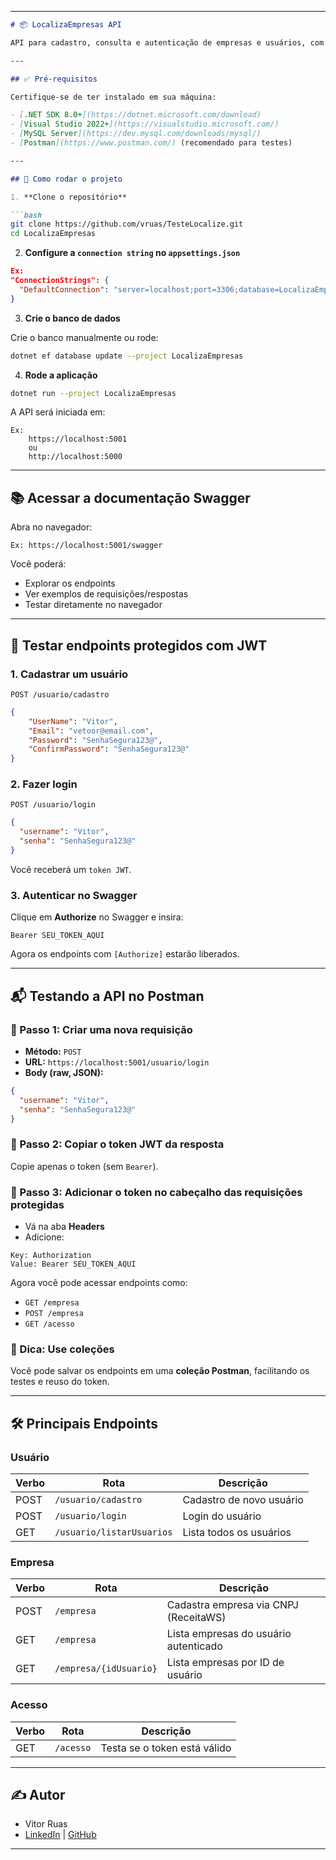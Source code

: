 

---

````markdown
# 📦 LocalizaEmpresas API

API para cadastro, consulta e autenticação de empresas e usuários, com integração à ReceitaWS.

---

## ✅ Pré-requisitos

Certifique-se de ter instalado em sua máquina:

- [.NET SDK 8.0+](https://dotnet.microsoft.com/download)
- [Visual Studio 2022+](https://visualstudio.microsoft.com/)
- [MySQL Server](https://dev.mysql.com/downloads/mysql/)
- [Postman](https://www.postman.com/) (recomendado para testes)

---

## 🚀 Como rodar o projeto

1. **Clone o repositório**

```bash
git clone https://github.com/vruas/TesteLocalize.git
cd LocalizaEmpresas
````

2. **Configure a `connection string` no `appsettings.json`**

```json
Ex:
"ConnectionStrings": {
  "DefaultConnection": "server=localhost;port=3306;database=LocalizaEmpresasDb;user=root;password=sua_senha"
}
```

3. **Crie o banco de dados**

Crie o banco manualmente ou rode:

```bash
dotnet ef database update --project LocalizaEmpresas
```

4. **Rode a aplicação**

```bash
dotnet run --project LocalizaEmpresas
```

A API será iniciada em:

```
Ex: 
    https://localhost:5001
    ou
    http://localhost:5000
```

---

## 📚 Acessar a documentação Swagger

Abra no navegador:

```
Ex: https://localhost:5001/swagger
```

Você poderá:

* Explorar os endpoints
* Ver exemplos de requisições/respostas
* Testar diretamente no navegador

---

## 🔐 Testar endpoints protegidos com JWT

### 1. Cadastrar um usuário

```
POST /usuario/cadastro
```

```json
{
    "UserName": "Vitor",
    "Email": "vetoor@email.com",
    "Password": "SenhaSegura123@",
    "ConfirmPassword": "SenhaSegura123@"
}
```

### 2. Fazer login

```
POST /usuario/login
```

```json
{
  "username": "Vitor",
  "senha": "SenhaSegura123@"
}
```

Você receberá um `token JWT`.

### 3. Autenticar no Swagger

Clique em **Authorize** no Swagger e insira:

```
Bearer SEU_TOKEN_AQUI
```

Agora os endpoints com `[Authorize]` estarão liberados.

---

## 📬 Testando a API no Postman

### 🔸 Passo 1: Criar uma nova requisição

* **Método:** `POST`
* **URL:** `https://localhost:5001/usuario/login`
* **Body (raw, JSON):**

```json
{
  "username": "Vitor",
  "senha": "SenhaSegura123@"
}
```

### 🔸 Passo 2: Copiar o token JWT da resposta

Copie apenas o token (sem `Bearer`).

### 🔸 Passo 3: Adicionar o token no cabeçalho das requisições protegidas

* Vá na aba **Headers**
* Adicione:

```
Key: Authorization
Value: Bearer SEU_TOKEN_AQUI
```

Agora você pode acessar endpoints como:

* `GET /empresa`
* `POST /empresa`
* `GET /acesso`

### 🔸 Dica: Use coleções

Você pode salvar os endpoints em uma **coleção Postman**, facilitando os testes e reuso do token.

---

## 🛠️ Principais Endpoints

### Usuário

| Verbo | Rota                      | Descrição                |
| ----- | ------------------------- | ------------------------ |
| POST  | `/usuario/cadastro`       | Cadastro de novo usuário |
| POST  | `/usuario/login`          | Login do usuário         |
| GET   | `/usuario/listarUsuarios` | Lista todos os usuários  |

### Empresa

| Verbo | Rota                   | Descrição                             |
| ----- | ---------------------- | ------------------------------------- |
| POST  | `/empresa`             | Cadastra empresa via CNPJ (ReceitaWS) |
| GET   | `/empresa`             | Lista empresas do usuário autenticado |
| GET   | `/empresa/{idUsuario}` | Lista empresas por ID de usuário      |

### Acesso

| Verbo | Rota      | Descrição                    |
| ----- | --------- | ---------------------------- |
| GET   | `/acesso` | Testa se o token está válido |

---

## ✍️ Autor

* Vitor Ruas
* [LinkedIn](https://www.linkedin.com/in/vitorsruas/) | [GitHub](https://github.com/vruas)

---
